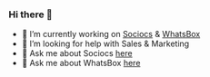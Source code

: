 ### Hi there 👋

- 🔭 I’m currently working on [Sociocs](https://www.sociocs.com) & [WhatsBox](https://www.whatsbox.io)
- 🤔 I’m looking for help with Sales & Marketing
- 💬 Ask me about Sociocs [here](https://www.sociocs.com/contact-us/)
- 💬 Ask me about WhatsBox [here](https://www.whatsbox.io/contact-us/)
